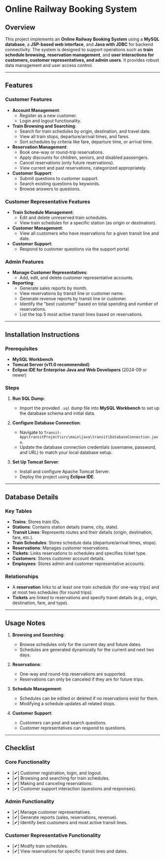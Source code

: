 # Online Railway Booking System

## Overview

This project implements an **Online Railway Booking System** using a **MySQL database**, a **JSP-based web interface**, and **Java with JDBC** for backend connectivity. The system is designed to support operations such as **train schedule browsing**, **reservation management**, and **user interactions for customers, customer representatives, and admin users**. It provides robust data management and user access control.

---

## Features

### Customer Features
- **Account Management**:
  - Register as a new customer.
  - Login and logout functionality.
- **Train Browsing and Searching**:
  - Search for train schedules by origin, destination, and travel date.
  - View all train stops, departure/arrival times, and fares.
  - Sort schedules by criteria like fare, departure time, or arrival time.
- **Reservation Management**:
  - Book one-way or round-trip reservations.
  - Apply discounts for children, seniors, and disabled passengers.
  - Cancel reservations (only future reservations).
  - View current and past reservations, categorized appropriately.
- **Customer Support**:
  - Submit questions to customer support.
  - Search existing questions by keywords.
  - Browse answers to questions.

### Customer Representative Features
- **Train Schedule Management**:
  - Edit and delete unreserved train schedules.
  - View train schedules for a specific station (as origin or destination).
- **Customer Management**:
  - View all customers who have reservations for a given transit line and date.
- **Customer Support**:
  - Respond to customer questions via the support portal.

### Admin Features
- **Manage Customer Representatives**:
  - Add, edit, and delete customer representative accounts.
- **Reporting**:
  - Generate sales reports by month.
  - View reservations by transit line or customer name.
  - Generate revenue reports by transit line or customer.
  - Identify the "best customer" based on total spending and number of reservations.
  - List the top 5 most active transit lines based on reservations.

---

## Installation Instructions

### Prerequisites
- **MySQL Workbench**
- **Tomcat Server (v11.0 recommended)**
- **Eclipse IDE for Enterprise Java and Web Developers** (2024-09 or newer)

### Steps
1. **Run SQL Dump**:
   - Import the provided `.sql` dump file into **MySQL Workbench** to set up the database schema and initial data.
   
2. **Configure Database Connection**:
   - Navigate to `Transit-App\transitProject\src\main\java\transit\DatabaseConnection.java`.
   - Update the database connection credentials (username, password, and URL) to match your local database setup.

3. **Set Up Tomcat Server**:
   - Install and configure Apache Tomcat Server.
   - Deploy the project using **Eclipse IDE**.

---

## Database Details

### Key Tables
- **Trains**: Stores train IDs.
- **Stations**: Contains station details (name, city, state).
- **Transit Lines**: Represents routes and their details (origin, destination, fare, etc.).
- **Train Schedules**: Stores schedule data (departure/arrival times, stops).
- **Reservations**: Manages customer reservations.
- **Tickets**: Links reservations to schedules and specifies ticket type.
- **Customers**: Stores customer account details.
- **Employees**: Stores admin and customer representative accounts.

### Relationships
- A **reservation** links to at least one train schedule (for one-way trips) and at most two schedules (for round trips).
- **Tickets** are linked to reservations and specify travel details (e.g., origin, destination, fare, and type).

---

## Usage Notes

1. **Browsing and Searching**:
   - Browse schedules only for the current day and future dates.
   - Schedules are generated dynamically for the current and next two days.

2. **Reservations**:
   - One-way and round-trip reservations are supported.
   - Reservations can only be canceled if they are for future trips.

3. **Schedule Management**:
   - Schedules can be edited or deleted if no reservations exist for them.
   - Modifying a schedule updates all related stops.

4. **Customer Support**:
   - Customers can post and search questions.
   - Customer representatives can respond to questions.

---

## Checklist

### Core Functionality
- [✔] Customer registration, login, and logout.
- [✔] Browsing and searching for train schedules.
- [✔] Making and canceling reservations.
- [✔] Customer support interaction (questions and responses).

### Admin Functionality
- [✔] Manage customer representatives.
- [✔] Generate reports (sales, reservations, revenue).
- [✔] Identify best customers and most active transit lines.

### Customer Representative Functionality
- [✔] Modify train schedules.
- [✔] View reservations for specific transit lines and dates.